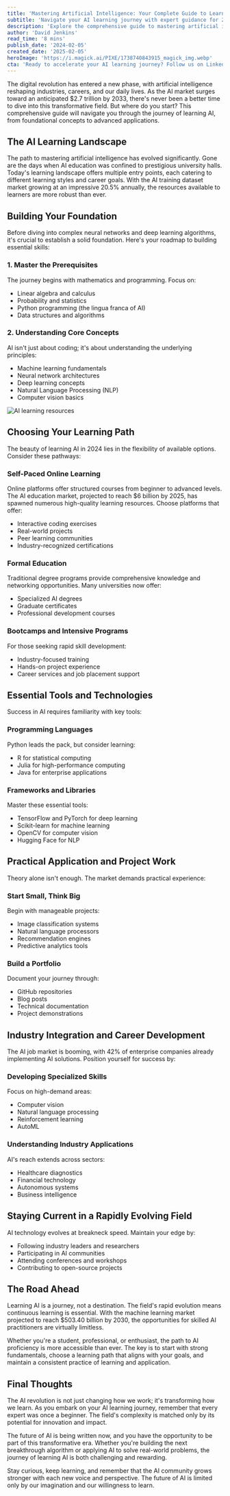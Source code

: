```yaml
---
title: 'Mastering Artificial Intelligence: Your Complete Guide to Learning AI in 2024'
subtitle: 'Navigate your AI learning journey with expert guidance for 2024'
description: 'Explore the comprehensive guide to mastering artificial intelligence in 2024. From foundational concepts to advanced applications, learn how to navigate the AI learning landscape, choose the right learning path, and build essential skills for a successful career in AI. With the market projected to reach $2.7 trillion by 2033, there's never been a better time to start your AI journey.'
author: 'David Jenkins'
read_time: '8 mins'
publish_date: '2024-02-05'
created_date: '2025-02-05'
heroImage: 'https://i.magick.ai/PIXE/1738740843915_magick_img.webp'
cta: 'Ready to accelerate your AI learning journey? Follow us on LinkedIn for daily insights, expert interviews, and the latest developments in artificial intelligence. Join our community of forward-thinking professionals shaping the future of AI!'
---
```


The digital revolution has entered a new phase, with artificial intelligence reshaping industries, careers, and our daily lives. As the AI market surges toward an anticipated $2.7 trillion by 2033, there's never been a better time to dive into this transformative field. But where do you start? This comprehensive guide will navigate you through the journey of learning AI, from foundational concepts to advanced applications.

## The AI Learning Landscape

The path to mastering artificial intelligence has evolved significantly. Gone are the days when AI education was confined to prestigious university halls. Today's learning landscape offers multiple entry points, each catering to different learning styles and career goals. With the AI training dataset market growing at an impressive 20.5% annually, the resources available to learners are more robust than ever.

## Building Your Foundation

Before diving into complex neural networks and deep learning algorithms, it's crucial to establish a solid foundation. Here's your roadmap to building essential skills:

### 1. Master the Prerequisites

The journey begins with mathematics and programming. Focus on:
- Linear algebra and calculus
- Probability and statistics
- Python programming (the lingua franca of AI)
- Data structures and algorithms

### 2. Understanding Core Concepts

AI isn't just about coding; it's about understanding the underlying principles:
- Machine learning fundamentals
- Neural network architectures
- Deep learning concepts
- Natural Language Processing (NLP)
- Computer vision basics

![AI learning resources](https://i.magick.ai/PIXE/1738740843919_magick_img.webp)

## Choosing Your Learning Path

The beauty of learning AI in 2024 lies in the flexibility of available options. Consider these pathways:

### Self-Paced Online Learning

Online platforms offer structured courses from beginner to advanced levels. The AI education market, projected to reach $6 billion by 2025, has spawned numerous high-quality learning resources. Choose platforms that offer:
- Interactive coding exercises
- Real-world projects
- Peer learning communities
- Industry-recognized certifications

### Formal Education

Traditional degree programs provide comprehensive knowledge and networking opportunities. Many universities now offer:
- Specialized AI degrees
- Graduate certificates
- Professional development courses

### Bootcamps and Intensive Programs

For those seeking rapid skill development:
- Industry-focused training
- Hands-on project experience
- Career services and job placement support

## Essential Tools and Technologies

Success in AI requires familiarity with key tools:

### Programming Languages

Python leads the pack, but consider learning:
- R for statistical computing
- Julia for high-performance computing
- Java for enterprise applications

### Frameworks and Libraries

Master these essential tools:
- TensorFlow and PyTorch for deep learning
- Scikit-learn for machine learning
- OpenCV for computer vision
- Hugging Face for NLP

## Practical Application and Project Work

Theory alone isn't enough. The market demands practical experience:

### Start Small, Think Big

Begin with manageable projects:
- Image classification systems
- Natural language processors
- Recommendation engines
- Predictive analytics tools

### Build a Portfolio

Document your journey through:
- GitHub repositories
- Blog posts
- Technical documentation
- Project demonstrations

## Industry Integration and Career Development

The AI job market is booming, with 42% of enterprise companies already implementing AI solutions. Position yourself for success by:

### Developing Specialized Skills

Focus on high-demand areas:
- Computer vision
- Natural language processing
- Reinforcement learning
- AutoML

### Understanding Industry Applications

AI's reach extends across sectors:
- Healthcare diagnostics
- Financial technology
- Autonomous systems
- Business intelligence

## Staying Current in a Rapidly Evolving Field

AI technology evolves at breakneck speed. Maintain your edge by:
- Following industry leaders and researchers
- Participating in AI communities
- Attending conferences and workshops
- Contributing to open-source projects

## The Road Ahead

Learning AI is a journey, not a destination. The field's rapid evolution means continuous learning is essential. With the machine learning market projected to reach $503.40 billion by 2030, the opportunities for skilled AI practitioners are virtually limitless.

Whether you're a student, professional, or enthusiast, the path to AI proficiency is more accessible than ever. The key is to start with strong fundamentals, choose a learning path that aligns with your goals, and maintain a consistent practice of learning and application.

## Final Thoughts

The AI revolution is not just changing how we work; it's transforming how we learn. As you embark on your AI learning journey, remember that every expert was once a beginner. The field's complexity is matched only by its potential for innovation and impact.

The future of AI is being written now, and you have the opportunity to be part of this transformative era. Whether you're building the next breakthrough algorithm or applying AI to solve real-world problems, the journey of learning AI is both challenging and rewarding.

Stay curious, keep learning, and remember that the AI community grows stronger with each new voice and perspective. The future of AI is limited only by our imagination and our willingness to learn.